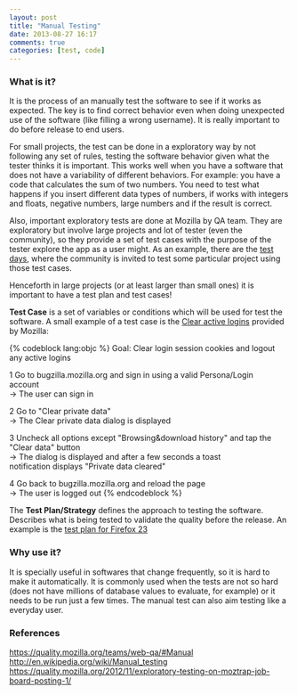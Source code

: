 ```yaml
---
layout: post
title: "Manual Testing"
date: 2013-08-27 16:17
comments: true
categories: [test, code]
---
```



### What is it?


It is the process of an manually test the software to see if it works as expected. The key is to find correct behavior even when doing unexpected use of the software (like filling a wrong username). It is really important to do before release to end users.

For small projects, the test can be done in a exploratory way by not following any set of rules, testing the software behavior given what the tester thinks it is important. This works well when you have a software that does not have a variability of different behaviors. For example: you have a code that calculates the sum of two numbers. You need to test what happens if you insert different data types of numbers, if works with integers and floats, negative numbers, large numbers and if the result is correct.

<!-- more -->

Also, important exploratory tests are done at Mozilla by QA team. They are exploratory but involve large projects and lot of tester (even the community), so they provide a set of test cases with the purpose of the tester explore the app as a user might. As an example, there are the <a href=https://etherpad.mozilla.org/testday-2013-08-30>test days</a>, where the community is invited to test some particular project using those test cases.

Henceforth in large projects (or at least larger than small ones) it is important to have a test plan and test cases!

<strong>Test Case</strong> is a set of variables or conditions which will be used for test the software. A small example of a test case is the <a href=https://moztrap.allizom.org/manage/cases/>Clear active logins</a> provided by Mozilla:

{% codeblock lang:objc %}
Goal: Clear login session cookies and logout any active logins

1 Go to bugzilla.mozilla.org and sign in using a valid Persona/Login   
  account     
   -> The user can sign in

2 Go to "Clear private data"     
   -> The Clear private data dialog is displayed

3 Uncheck all options except "Browsing&download history" and tap the   
  "Clear data" button     
   -> The dialog is displayed and after a few seconds a toast    
      notification displays "Private data cleared"

4 Go back to bugzilla.mozilla.org and reload the page      
   -> The user is logged out
{% endcodeblock %}


The <strong>Test Plan/Strategy</strong> defines the approach to testing the software. Describes what is being tested to validate the quality before the release. An example is the <a href=https://wiki.mozilla.org/Releases/Firefox_23/Test_Plan>test plan for Firefox 23</a>

### Why use it?

It is specially useful in softwares that change frequently, so it is hard to make it automatically. It is commonly used when the tests are not so hard (does not have millions of database values to evaluate, for example) or it needs to be run just a few times. The manual test can also aim testing like a everyday user.

### References

<a href=https://quality.mozilla.org/teams/web-qa/#Manual>https://quality.mozilla.org/teams/web-qa/#Manual</a>  
<a href=http://en.wikipedia.org/wiki/Manual_testing>http://en.wikipedia.org/wiki/Manual_testing</a>   
<a href=https://quality.mozilla.org/2012/11/exploratory-testing-on-moztrap-job-board-posting-1/>https://quality.mozilla.org/2012/11/exploratory-testing-on-moztrap-job-board-posting-1/</a>    